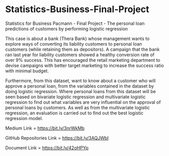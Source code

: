 # Statistics-Business-Final-Project
Statistics for Business Pacmann - Final Project - The personal loan predictions of customers by performing logistic regression

This case is about a bank (Thera Bank) whose management wants to explore ways of converting its liability customers to personal loan customers (while retaining them as depositors). A campaign that the bank ran last year for liability customers showed a healthy conversion rate of over 9% success. This has encouraged the retail marketing department to devise campaigns with better target marketing to increase the success ratio with minimal budget.

Furthermore, from this dataset, want to know about a customer who will approve a personal loan, from the variables contained in the dataset by doing logistic regression. Where personal loans from this dataset will be seen based on bivariate logistic regression and multivariate logistic regression to find out what variables are very influential on the approval of personal loans by customers. As well as from the multivariate logistic regression, an evaluation is carried out to find out the best logistic regression model.

Medium Link = https://bit.ly/3nrWkMb

GitHub Repositories Link = https://bit.ly/3AQJWbI

Document Link = https://bit.ly/42oHPYp
